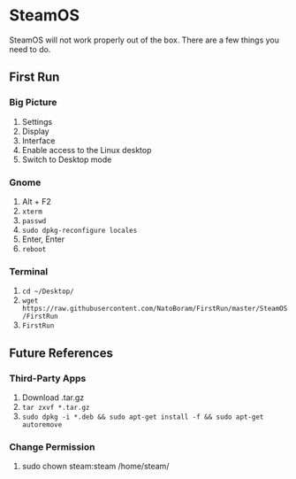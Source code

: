 # SteamOS
SteamOS will not work properly out of the box. There are a few things you need to do.

## First Run

### Big Picture
1. Settings
2. Display
3. Interface
4. Enable access to the Linux desktop
5. Switch to Desktop mode

### Gnome
1. Alt + F2
2. `xterm`
3. `passwd`
4. `sudo dpkg-reconfigure locales`
5. Enter, Enter
6. `reboot`

### Terminal
1. `cd ~/Desktop/`
2. `wget https://raw.githubusercontent.com/NatoBoram/FirstRun/master/SteamOS/FirstRun`
3. `FirstRun`

## Future References

### Third-Party Apps
1. Download .tar.gz
2. `tar zxvf *.tar.gz`
3. `sudo dpkg -i *.deb && sudo apt-get install -f && sudo apt-get autoremove`

### Change Permission
1. sudo chown steam:steam /home/steam/
